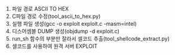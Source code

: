 1. 파일 경로 ASCII TO HEX
2. C파일 경로 수정(tool_ascii_to_hex.py)
3. 실행 파일 생성(gcc -o exploit exploit.c -masm=intel)
4. 디스어셈블 DUMP 생성(objdump -d exploit.c)
5. run_sh 함수의 부분만 잘라서 셀코드 추출(tool_shellcode_extract.py)
6. 셀코드를 사용하여 원격 서버 EXPLOIT

